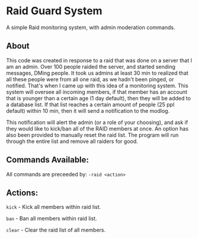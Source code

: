 # Raid Guard System

A simple Raid monitoring system, with admin moderation commands.

## About

This code was created in response to a raid that was done on a server that I am an admin. Over 100 people raided the server,
and started sending messages, DMing people. It took us admins at least 30 min to realized that all these people were from all
one raid, as we hadn't been pinged, or notified. That's when I came up with this idea of a monitoring system. This system will
oversee all incoming members, if that member has an account that is younger than a certain age (1 day default), then they will
be added to a database list. If that list reaches a certain amount of people (25 ppl default) within 10 min, then it will send a
notification to the modlog.

This notification will alert the admin (or a role of your choosing), and ask if they would like to
kick/ban all of the RAID members at once. An option has also been provided to manually reset the raid list. The program will run
through the entire list and remove all raiders for good.

## Commands Available:

All commands are preceeded by: `-raid <action>`

## Actions:

`kick` - Kick all members within raid list.

`ban` - Ban all members within raid list.

`clear` - Clear the raid list of all members.
